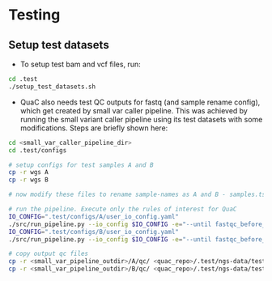 # Testing

## Setup test datasets

* To setup test bam and vcf files, run:

```sh
cd .test
./setup_test_datasets.sh
```

* QuaC also needs test QC outputs for fastq (and sample rename config), which get created by small var caller pipeline.
  This was achieved by running the small variant caller pipeline using its test datasets with some modifications. Steps
  are briefly shown here:

```sh
cd <small_var_caller_pipeline_dir>
cd .test/configs

# setup configs for test samples A and B
cp -r wgs A
cp -r wgs B

# now modify these files to rename sample-names as A and B - samples.tsv, units.tsv, user_io_config.yaml

# run the pipeline. Execute only the rules of interest for QuaC
IO_CONFIG=".test/configs/A/user_io_config.yaml"
./src/run_pipeline.py --io_config $IO_CONFIG -e="--until fastqc_before_trimming fastqc_after_trimming fastq_screen multiqc_sample_renaming mark_duplicates"
IO_CONFIG=".test/configs/B/user_io_config.yaml"
./src/run_pipeline.py --io_config $IO_CONFIG -e="--until fastqc_before_trimming fastqc_after_trimming fastq_screen multiqc_sample_renaming mark_duplicates"

# copy output qc files
cp -r <small_var_pipeline_outdir>/A/qc/ <quac_repo>/.test/ngs-data/test_project/analysis/A
cp -r <small_var_pipeline_outdir>/B/qc/ <quac_repo>/.test/ngs-data/test_project/analysis/B
```
